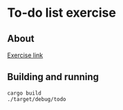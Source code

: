 # To-do list exercise

## About
[Exercise link](https://github.com/ansasaki/to-do-exercise)

## Building and running
```
cargo build
./target/debug/todo 
```
